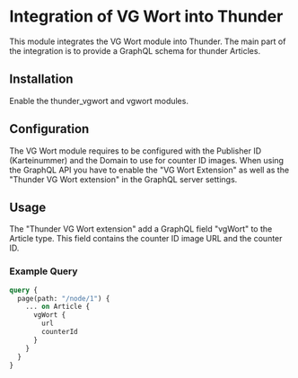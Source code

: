 # Integration of VG Wort into Thunder

This module integrates the VG Wort module into Thunder. The main part of the integration is to provide a GraphQL schema
for thunder Articles.

## Installation
Enable the thunder_vgwort and vgwort modules.

## Configuration
The VG Wort module requires to be configured with the Publisher ID (Karteinummer) and the Domain to use for counter ID
images.
When using the GraphQL API you have to enable the "VG Wort Extension" as well as the "Thunder VG Wort extension" in the
GraphQL server settings.

## Usage
The "Thunder VG Wort extension" add a GraphQL field "vgWort" to the Article type. This field contains the counter ID
image URL and the counter ID.

### Example Query

```graphql
query {
  page(path: "/node/1") {
    ... on Article {
      vgWort {
        url
        counterId
      }
    }
  }
}
```

